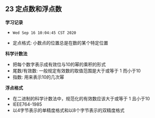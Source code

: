 ## 23 定点数和浮点数

**学习记录**

* `Wed Sep 16 10:04:45 CST 2020`


* 定点格式: 小数点的位置总是在数的某个特定位置

**科学计数法**

* 把每个数字表示成有效位与10的幂的乘积的形式
* 尾数/有效数: 一般规定有效数的取值范围是大于或等于 1 而小于10
* 指数: 用来表示10的几次幂

**浮点格式**

* 在二进制的科学计数法中，规范化的有效数应该大于或等于 1 且小于10
* IEEE764-1985
* 以4字节表示的单精度格式和以8个字节表示的双精度格式